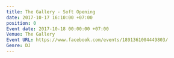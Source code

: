 ```yaml
---
title: The Gallery - Soft Opening
date: 2017-10-17 16:10:00 +07:00
position: 0
Event date: 2017-10-18 00:00:00 +07:00
Venue: The Gallery
Event URL: https://www.facebook.com/events/1891361004449803/
Genre: DJ
---
```


